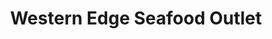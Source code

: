---
title: "Western Edge Seafood Outlet"
url: /canonsburg/western-edge-seafood-outlet/
shop: Fisch
---